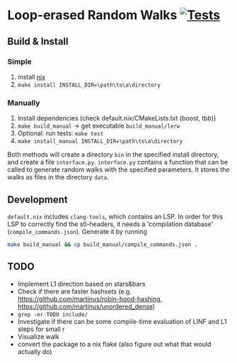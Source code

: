 # Loop-erased Random Walks [![Tests](https://github.com/ochsnerd/lerw/actions/workflows/test.yml/badge.svg)](https://github.com/ochsnerd/lerw/actions/workflows/test.yml)

## Build & Install

### Simple

1. install [nix](https://nixos.org/download/)
2. `make install INSTALL_DIR=\path\to\a\directory`

### Manually

1. Install dependencies (check default.nix/CMakeLists.txt (boost, tbb))
2. `make build_manual` -> get executable `build_manual/lerw`
3. Optional: run tests: `make test`
4. `make install_manual INSTALL_DIR=\path\to\a\directory`

Both methods will create a directory `bin` in the specified install directory,
and create a file `interface.py`.
`interface.py` contains a function that can be called to generate random walks
with the specified parameters. It stores the walks as files in the directory `data`.

## Development

`default.nix` includes `clang-tools`, which contains an LSP. In order for this LSP to correctly
find the stl-headers, it needs a 'compilation database' (`compile_commands.json`). Generate it by running

```bash
make build_manual && cp build_manual/compile_commands.json .
```

## TODO

- Implement L1 direction based on stars&bars
- Check if there are faster hashsets (e.g. https://github.com/martinus/robin-hood-hashing, https://github.com/martinus/unordered_dense)
- `grep -nr TODO include/`
- Investigate if there can be some compile-time evaluation of LINF and L1 steps for small r
- Visualize walk
- convert the package to a nix flake (also figure out what that would actually do)
